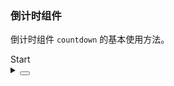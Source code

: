### 倒计时组件

倒计时组件 `countdown` 的基本使用方法。

<div class="cell-demo vp-raw">
  <yc-row>
    <yc-col :flex="1">
      <yc-countdown
        title="Countdown"
        :value="now + 1000 * 60 * 60 * 2"
        :now="now" />
    </yc-col>
    <yc-col :flex="1">
      <yc-countdown
        title="Milliseconds"
        :value="now + 1000 * 60 * 60 * 2"
        :now="now"
        format="HH:mm:ss.SSS" />
    </yc-col>
    <yc-col :flex="1">
      <yc-countdown
        title="Days"
        :value="now + 1000 * 60 * 60 * 24 * 4"
        :now="now"
        format="D 天 H 时 m 分 s 秒" />
    </yc-col>
  </yc-row>
  <yc-space
    direction="vertical"
    style="margin-top: 10px">
    <yc-countdown
      title="Trigger on finish"
      :value="Date.now() + 5 * 1000"
      format="mm:ss.SSS"
      :now="Date.now()"
      :start="start"
      @finish="handleFinish" />
    <yc-button
      @click="start = true"
      type="primary"
      >Start</yc-button
    >
  </yc-space>
</div>

<script setup>
import { ref } from 'vue';
import { Message } from 'yc-design-vue';
const now = Date.now();
const start = ref(false);
const handleFinish = () => {
  Message.info('Finish');
};
</script>

<details>
<summary>
 <button class="code-btn"  >
    <icon-code />
 </button>
</summary>

```vue
<template>
  <yc-row>
    <yc-col :flex="1">
      <yc-countdown
        title="Countdown"
        :value="now + 1000 * 60 * 60 * 2"
        :now="now" />
    </yc-col>
    <yc-col :flex="1">
      <yc-countdown
        title="Milliseconds"
        :value="now + 1000 * 60 * 60 * 2"
        :now="now"
        format="HH:mm:ss.SSS" />
    </yc-col>
    <yc-col :flex="1">
      <yc-countdown
        title="Days"
        :value="now + 1000 * 60 * 60 * 24 * 4"
        :now="now"
        format="D 天 H 时 m 分 s 秒" />
    </yc-col>
  </yc-row>
  <yc-space
    direction="vertical"
    style="margin-top: 10px">
    <yc-countdown
      title="Trigger on finish"
      :value="Date.now() + 5 * 1000"
      format="mm:ss.SSS"
      :now="Date.now()"
      :start="start"
      @finish="handleFinish" />
    <yc-button
      @click="start = true"
      type="primary"
      >Start</yc-button
    >
  </yc-space>
</template>

<script setup>
import { ref } from 'vue';
import { Message } from 'yc-design-vue';
const now = Date.now();
const start = ref(false);
const handleFinish = () => {
  Message.info('Finish');
};
</script>
```

</details>
